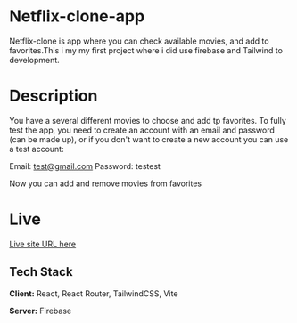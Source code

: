 # Netflix-clone-app

Netflix-clone is app where you can check available  movies, and add to favorites.This i my my first project where i did use firebase and Tailwind to development.



# Description
You have a several  different movies to choose and add tp favorites. To fully test the app, you need to create an account with an email and password (can be made up), or if you don't want to create a new account you can use a test account:

Email: test@gmail.com Password: testest

Now you can add and remove movies from favorites

# Live
[Live site URL here](https://netflix-clone-react-4b594.firebaseapp.com/)



## Tech Stack

**Client:** React, React Router, TailwindCSS, Vite

**Server:** Firebase
